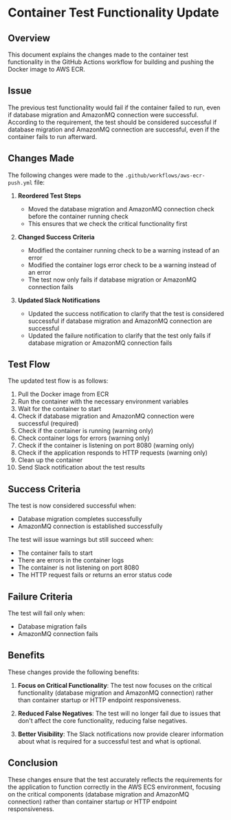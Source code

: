 # Container Test Functionality Update

## Overview

This document explains the changes made to the container test functionality in the GitHub Actions workflow for building and pushing the Docker image to AWS ECR.

## Issue

The previous test functionality would fail if the container failed to run, even if database migration and AmazonMQ connection were successful. According to the requirement, the test should be considered successful if database migration and AmazonMQ connection are successful, even if the container fails to run afterward.

## Changes Made

The following changes were made to the `.github/workflows/aws-ecr-push.yml` file:

1. **Reordered Test Steps**
   - Moved the database migration and AmazonMQ connection check before the container running check
   - This ensures that we check the critical functionality first

2. **Changed Success Criteria**
   - Modified the container running check to be a warning instead of an error
   - Modified the container logs error check to be a warning instead of an error
   - The test now only fails if database migration or AmazonMQ connection fails

3. **Updated Slack Notifications**
   - Updated the success notification to clarify that the test is considered successful if database migration and AmazonMQ connection are successful
   - Updated the failure notification to clarify that the test only fails if database migration or AmazonMQ connection fails

## Test Flow

The updated test flow is as follows:

1. Pull the Docker image from ECR
2. Run the container with the necessary environment variables
3. Wait for the container to start
4. Check if database migration and AmazonMQ connection were successful (required)
5. Check if the container is running (warning only)
6. Check container logs for errors (warning only)
7. Check if the container is listening on port 8080 (warning only)
8. Check if the application responds to HTTP requests (warning only)
9. Clean up the container
10. Send Slack notification about the test results

## Success Criteria

The test is now considered successful when:
- Database migration completes successfully
- AmazonMQ connection is established successfully

The test will issue warnings but still succeed when:
- The container fails to start
- There are errors in the container logs
- The container is not listening on port 8080
- The HTTP request fails or returns an error status code

## Failure Criteria

The test will fail only when:
- Database migration fails
- AmazonMQ connection fails

## Benefits

These changes provide the following benefits:

1. **Focus on Critical Functionality**: The test now focuses on the critical functionality (database migration and AmazonMQ connection) rather than container startup or HTTP endpoint responsiveness.

2. **Reduced False Negatives**: The test will no longer fail due to issues that don't affect the core functionality, reducing false negatives.

3. **Better Visibility**: The Slack notifications now provide clearer information about what is required for a successful test and what is optional.

## Conclusion

These changes ensure that the test accurately reflects the requirements for the application to function correctly in the AWS ECS environment, focusing on the critical components (database migration and AmazonMQ connection) rather than container startup or HTTP endpoint responsiveness.